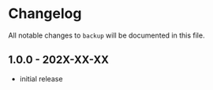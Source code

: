 # Changelog

All notable changes to `backup` will be documented in this file.

## 1.0.0 - 202X-XX-XX

- initial release
